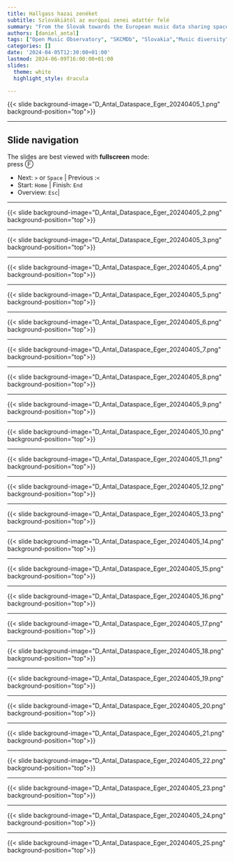 ```yaml
---
title: Hallgass hazai zenéket
subtitle: Szlovákiától az európai zenei adattér felé
summary: "From the Slovak towards the European music data sharing space. A presentation in the Hungarian language for Networkshop'24 in Eger, Hungary." 
authors: [daniel_antal]
tags: ["Open Music Observatory", "SKCMDb", "Slovakia","Music diversity", "Listen Local", "magyarul"]
categories: []
date: '2024-04-05T12:30:00+01:00'
lastmod: 2024-06-09T16:00:00+01:00
slides:
  theme: white
  highlight_style: dracula

---
```


{{< slide background-image="D_Antal_Dataspace_Eger_20240405_1.png" background-position="top">}}

---

## Slide navigation

The slides are best viewed with 
**fullscreen** mode:</br>
press Ⓕ
- Next: `️>` or `Space` | Previous :️`<`
- Start: `Home` | Finish: `End`
- Overview: `Esc`|  
<!--- Speaker notes: Ⓢ    [include only if speaker notes are present]-
- Zoom: `Alt + Click 🖱️`-->


---

{{< slide background-image="D_Antal_Dataspace_Eger_20240405_2.png" background-position="top">}}

---

{{< slide background-image="D_Antal_Dataspace_Eger_20240405_3.png" background-position="top">}}

---
{{< slide background-image="D_Antal_Dataspace_Eger_20240405_4.png" background-position="top">}}

---
{{< slide background-image="D_Antal_Dataspace_Eger_20240405_5.png" background-position="top">}}

---
{{< slide background-image="D_Antal_Dataspace_Eger_20240405_6.png" background-position="top">}}

---
{{< slide background-image="D_Antal_Dataspace_Eger_20240405_7.png" background-position="top">}}

---
{{< slide background-image="D_Antal_Dataspace_Eger_20240405_8.png" background-position="top">}}

---
{{< slide background-image="D_Antal_Dataspace_Eger_20240405_9.png" background-position="top">}}

---
{{< slide background-image="D_Antal_Dataspace_Eger_20240405_10.png" background-position="top">}}

---
{{< slide background-image="D_Antal_Dataspace_Eger_20240405_11.png" background-position="top">}}

---
{{< slide background-image="D_Antal_Dataspace_Eger_20240405_12.png" background-position="top">}}

---
{{< slide background-image="D_Antal_Dataspace_Eger_20240405_13.png" background-position="top">}}

---
{{< slide background-image="D_Antal_Dataspace_Eger_20240405_14.png" background-position="top">}}

---
{{< slide background-image="D_Antal_Dataspace_Eger_20240405_15.png" background-position="top">}}

---

{{< slide background-image="D_Antal_Dataspace_Eger_20240405_16.png" background-position="top">}}

---

{{< slide background-image="D_Antal_Dataspace_Eger_20240405_17.png" background-position="top">}}

---

{{< slide background-image="D_Antal_Dataspace_Eger_20240405_18.png" background-position="top">}}

---

{{< slide background-image="D_Antal_Dataspace_Eger_20240405_19.png" background-position="top">}}

---

{{< slide background-image="D_Antal_Dataspace_Eger_20240405_20.png" background-position="top">}}

---

{{< slide background-image="D_Antal_Dataspace_Eger_20240405_21.png" background-position="top">}}

---

{{< slide background-image="D_Antal_Dataspace_Eger_20240405_22.png" background-position="top">}}

---

{{< slide background-image="D_Antal_Dataspace_Eger_20240405_23.png" background-position="top">}}

---

{{< slide background-image="D_Antal_Dataspace_Eger_20240405_24.png" background-position="top">}}

---

{{< slide background-image="D_Antal_Dataspace_Eger_20240405_25.png" background-position="top">}}

